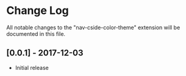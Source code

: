 # Change Log
All notable changes to the "nav-cside-color-theme" extension will be documented in this file.

## [0.0.1] - 2017-12-03
- Initial release
